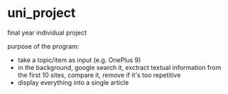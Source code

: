 # uni_project
final year individual project

purpose of the program:
- take a topic/item as input (e.g. OnePlus 9)
- in the background, google search it, exctract textual information from
  the first 10 sites, compare it, remove if it's too repetitive 
- display everything into a single article
